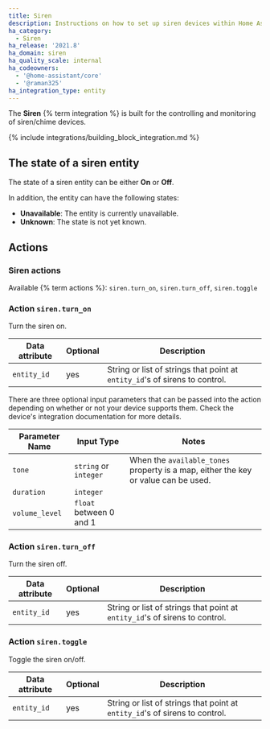 ```yaml
---
title: Siren
description: Instructions on how to set up siren devices within Home Assistant.
ha_category:
  - Siren
ha_release: '2021.8'
ha_domain: siren
ha_quality_scale: internal
ha_codeowners:
  - '@home-assistant/core'
  - '@raman325'
ha_integration_type: entity
---
```


The **Siren** {% term integration %} is built for the controlling and monitoring of siren/chime devices.

{% include integrations/building_block_integration.md %}

## The state of a siren entity

The state of a siren entity can be either **On** or **Off**.

In addition, the entity can have the following states:

- **Unavailable**: The entity is currently unavailable.
- **Unknown**: The state is not yet known.

## Actions

### Siren actions

Available {% term actions %}: `siren.turn_on`, `siren.turn_off`, `siren.toggle`

### Action `siren.turn_on`

Turn the siren on.

| Data attribute | Optional | Description |
| ---------------------- | -------- | ----------- |
| `entity_id` | yes | String or list of strings that point at `entity_id`'s of sirens to control.

There are three optional input parameters that can be passed into the action depending on whether or not your device supports them. Check the device's integration documentation for more details.

| Parameter Name  | Input Type              | Notes                                                                               |
|---------------- |-------------------------|-------------------------------------------------------------------------------------|
| `tone`          | `string` or `integer`   | When the `available_tones` property is a map, either the key or value can be used.  |
| `duration`      | `integer`               |                                                                                     |
| `volume_level`  | `float` between 0 and 1 |                                                                                     |

### Action `siren.turn_off`

Turn the siren off.

| Data attribute | Optional | Description |
| ---------------------- | -------- | ----------- |
| `entity_id` | yes | String or list of strings that point at `entity_id`'s of sirens to control.

### Action `siren.toggle`

Toggle the siren on/off.

| Data attribute | Optional | Description |
| ---------------------- | -------- | ----------- |
| `entity_id` | yes | String or list of strings that point at `entity_id`'s of sirens to control.
